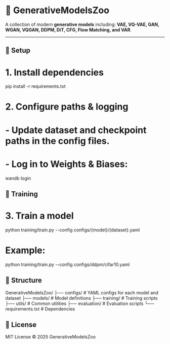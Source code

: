 # 🧬 GenerativeModelsZoo

A collection of modern **generative models** including:
**VAE, VQ-VAE, GAN, WGAN, VQGAN, DDPM, DiT, CFG, Flow Matching, and VAR**.

---

## 🚀 Setup 

# 1. Install dependencies
pip install -r requirements.txt

# 2. Configure paths & logging
#    - Update dataset and checkpoint paths in the config files.
#    - Log in to Weights & Biases:
wandb login

## 🧠 Training

# 3. Train a model
python training/train.py --config configs/{model}/{dataset}.yaml

# Example:
python training/train.py --config configs/ddpm/cifar10.yaml

## 📂 Structure

GenerativeModelsZoo/
├── configs/           # YAML configs for each model and dataset
├── models/            # Model definitions
├── training/          # Training scripts 
├── utils/             # Common utilities
├── evaluation/        # Evaluation scripts
└── requirements.txt   # Dependencies

## 📜 License

MIT License © 2025 GenerativeModelsZoo